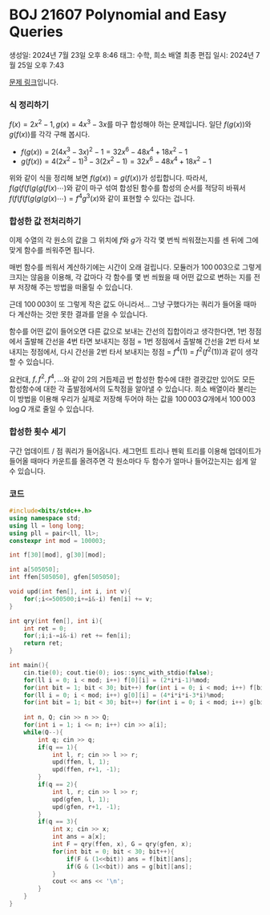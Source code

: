 # BOJ 21607 Polynomial and Easy Queries

생성일: 2024년 7월 23일 오후 8:46
태그: 수학, 희소 배열
최종 편집 일시: 2024년 7월 25일 오후 7:43

[문제 링크](http://boj.kr/21607)입니다.

### 식 정리하기

$f(x) = 2x^2-1, g(x) = 4x^3-3x$를 마구 합성해야 하는 문제입니다. 일단 $f(g(x))$와 $g(f(x))$를 각각 구해 봅시다.

- $f(g(x)) = 2(4x^3-3x)^2-1 = 32x^6 - 48x^4 + 18x^2-1$
- $g(f(x)) = 4(2x^2-1)^3-3(2x^2-1) = 32x^6 - 48x^4 + 18x^2-1$

위와 같이 식을 정리해 보면 $f(g(x)) = g(f(x))$가 성립합니다. 따라서, $f(g(f(f(g(g(f(x)\cdots)$와 같이 마구 섞여 합성된 함수를 합성의 순서를 적당히 바꿔서 $f(f(f(f(g(g(g(x)\cdots) = f^4g^3(x)$와 같이 표현할 수 있다는 겁니다.

### 합성한 값 전처리하기

이제 수열의 각 원소의 값을 그 위치에 $f$와 $g$가 각각 몇 번씩 씌워졌는지를 센 뒤에 그에 맞게 함수를 씌워주면 됩니다.

매번 함수를 씌워서 계산하기에는 시간이 오래 걸립니다. 모듈러가 $100\, 003$으로 그렇게 크지는 않음을 이용해, 각 값마다 각 함수를 몇 번 씌웠을 때 어떤 값으로 변하는 지를 전부 저장해 주는 방법을 떠올릴 수 있습니다.

근데 $100\,003$이 또 그렇게 작은 값도 아니라서… 그냥 구했다가는 쿼리가 들어올 때마다 계산하는 것만 못한 결과를 얻을 수 있습니다.

함수를 어떤 값이 들어오면 다른 값으로 보내는 간선의 집합이라고 생각한다면, 1번 정점에서 출발해 간선을 4번 타면 보내지는 정점 = 1번 정점에서 출발해 간선을 2번 타서 보내지는 정점에서, 다시 간선을 2번 타서 보내지는 정점 = $f^4(1)$ = $f^2(f^2(1))$과 같이 생각할 수 있습니다.

요컨대, $f, f^2, f^4, ...$와 같이 2의 거듭제곱 번 합성한 함수에 대한 결괏값만 있어도 모든 합성함수에 대한 각 출발점에서의 도착점을 알아낼 수 있습니다. 희소 배열이라 불리는 이 방법을 이용해 우리가 실제로 저장해 두어야 하는 값을 $100\,003\,Q$개에서 $100\,003\, \log Q$ 개로 줄일 수 있습니다.

### 합성한 횟수 세기

구간 업데이트 / 점 쿼리가 들어옵니다. 세그먼트 트리나 펜윅 트리를 이용해 업데이트가 들어올 때마다 카운트를 올려주면 각 원소마다 두 함수가 얼마나 들어갔는지는 쉽게 알 수 있습니다.

### 코드

```cpp
#include<bits/stdc++.h>
using namespace std;
using ll = long long;
using pll = pair<ll, ll>;
constexpr int mod = 100003;

int f[30][mod], g[30][mod];

int a[505050];
int ffen[505050], gfen[505050];

void upd(int fen[], int i, int v){
	for(;i<=500500;i+=i&-i) fen[i] += v;
}

int qry(int fen[], int i){
	int ret = 0;
	for(;i;i-=i&-i) ret += fen[i];
	return ret;
}

int main(){
	cin.tie(0); cout.tie(0); ios::sync_with_stdio(false);
	for(ll i = 0; i < mod; i++) f[0][i] = (2*i*i-1)%mod;
	for(int bit = 1; bit < 30; bit++) for(int i = 0; i < mod; i++) f[bit][i] = f[bit-1][f[bit-1][i]];
	for(ll i = 0; i < mod; i++) g[0][i] = (4*i*i*i-3*i)%mod;
	for(int bit = 1; bit < 30; bit++) for(int i = 0; i < mod; i++) g[bit][i] = g[bit-1][g[bit-1][i]];
	
	int n, Q; cin >> n >> Q;
	for(int i = 1; i <= n; i++) cin >> a[i];
	while(Q--){
		int q; cin >> q;
		if(q == 1){
			int l, r; cin >> l >> r;
			upd(ffen, l, 1);
			upd(ffen, r+1, -1);
		}
		if(q == 2){
			int l, r; cin >> l >> r;
			upd(gfen, l, 1);
			upd(gfen, r+1, -1);
		}
		if(q == 3){
			int x; cin >> x;
			int ans = a[x];
			int F = qry(ffen, x), G = qry(gfen, x);
			for(int bit = 0; bit < 30; bit++){
				if(F & (1<<bit)) ans = f[bit][ans];
				if(G & (1<<bit)) ans = g[bit][ans];
			}
			cout << ans << '\n';
		}
	}	
}
```